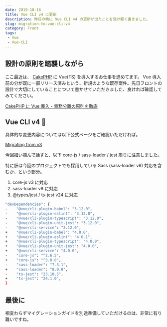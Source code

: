 ```yaml
---
date: 2019-10-16
title: Vue CLI v4 に更新
description: 昨日の晩に Vue CLI v4 の更新が出たことを受け軽く書きました。
slug: migration-to-vue-cli-v4
category: Front
tags: 
 - Vue
 - Vue-CLI
---
```


## 設計の原則を踏襲しながら

ここ最近は、 [CakePHP](https://cakephp.org/jp) に Vue(TS) を導入するお仕事を進めてます。 Vue 導入前の分が既に一部リリース済みという、新規のような既存案件。先日フロントの設計で大切にしていることについて書かせていただきました、良ければ確認してみてください。

<a class="link-preview" href="https://webneko.dev/posts/in-progress-to-vue-on-cakephp">CakePHP に Vue 導入 - 責務分離の原則を徹底</a>

## Vue CLI v4 🎉

具体的な変更内容については以下公式ページをご確認いただければ。

<a class="link-preview" href="https://cli.vuejs.org/migrating-from-v3/#migrating-from-v3">Migrating from v3</a>

今回掻い摘んで話すと、以下 core-js / sass-loader / jest 周りに注意しました。

特に肝は今回のプロジェクトでも採用している Sass (sass-loader v8) 対応を含むか、という部分。

1. core-js v3 に対応
2. sass-loader v8 に対応
3. @types/jest / ts-jest v24 に対応

```bash
"devDependencies": {
-    "@vue/cli-plugin-babel": "3.12.0",
-    "@vue/cli-plugin-eslint": "3.12.0",
-    "@vue/cli-plugin-typescript": "3.12.0",
-    "@vue/cli-plugin-unit-jest": "3.12.0",
-    "@vue/cli-service": "3.12.0",
+    "@vue/cli-plugin-babel": "4.0.0",
+    "@vue/cli-plugin-eslint": "4.0.1",
+    "@vue/cli-plugin-typescript": "4.0.0",
+    "@vue/cli-plugin-unit-jest": "4.0.0",
+    "@vue/cli-service": "4.0.0",
-    "core-js": "^2.6.5",
+    "core-js": "^3.0.0",
-    "sass-loader": "7.3.1",
+    "sass-loader": "8.0.0",
-    "ts-jest": "23.10.5",
+    "ts-jest": "24.1.0",
}
```

## 最後に

相変わらずマイグレーションガイドを別途準備していただけるのは、非常に有り難いですね。

